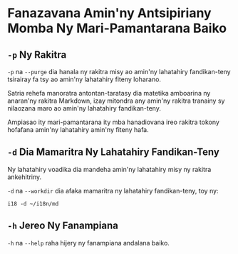 # Fanazavana Amin'ny Antsipiriany Momba Ny Mari-Pamantarana Baiko

## `-p` Ny Rakitra

`-p` na `--purge` dia hanala ny rakitra misy ao amin'ny lahatahiry fandikan-teny tsirairay fa tsy ao amin'ny lahatahiry fiteny loharano.

Satria rehefa manoratra antontan-taratasy dia matetika amboarina ny anaran'ny rakitra Markdown, izay mitondra any amin'ny rakitra tranainy sy nilaozana maro ao amin'ny lahatahiry fandikan-teny.

Ampiasao ity mari-pamantarana ity mba hanadiovana ireo rakitra tokony hofafana amin'ny lahatahiry amin'ny fiteny hafa.

## `-d` Dia Mamaritra Ny Lahatahiry Fandikan-Teny

Ny lahatahiry voadika dia mandeha amin'ny lahatahiry misy ny rakitra ankehitriny.

`-d` na `--workdir` dia afaka mamaritra ny lahatahiry fandikan-teny, toy ny:

```
i18 -d ~/i18n/md
```

## `-h` Jereo Ny Fanampiana

`-h` na `--help` raha hijery ny fanampiana andalana baiko.
